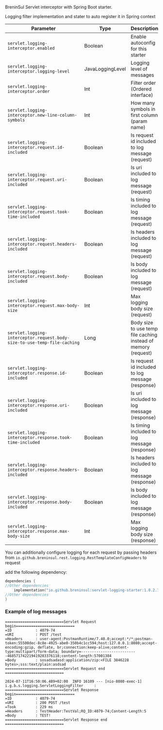 
BreninSul Servlet interceptor with Spring Boot starter.

Logging filter implementation and stater to auto register it in Spring context




| Parameter                                                                | Type             | Description                                                    |
|--------------------------------------------------------------------------|------------------|----------------------------------------------------------------|
| `servlet.logging-interceptor.enabled`                                    | Boolean          | Enable autoconfig for this starter                             |
| `servlet.logging-interceptor.logging-level`                              | JavaLoggingLevel | Logging level of messages                                      |
| `servlet.logging-interceptor.order`                                      | Int              | Filter order (Ordered interface)                               |
| `servlet.logging-interceptor.new-line-column-symbols`                    | Int              | How many symbols in first column (param name)                  |
| `servlet.logging-interceptor.request.id-included`                        | Boolean          | Is request id included to log message (request)                |
| `servlet.logging-interceptor.request.uri-included`                       | Boolean          | Is uri included to log message (request)                       |
| `servlet.logging-interceptor.request.took-time-included`                 | Boolean          | Is timing included to log message (request)                    |
| `servlet.logging-interceptor.request.headers-included`                   | Boolean          | Is headers included to log message (request)                   |
| `servlet.logging-interceptor.request.body-included`                      | Boolean          | Is body included to log message (request)                      |
| `servlet.logging-interceptor.request.max-body-size`                      | Int              | Max logging body size   (request)                              |
| `servlet.logging-interceptor.request.body-size-to-use-temp-file-caching` | Long             | Body size to use temp file caching instead of memory (request) |
| `servlet.logging-interceptor.response.id-included`                       | Boolean          | Is request id included to log message (response)               |
| `servlet.logging-interceptor.response.uri-included`                      | Boolean          | Is uri included to log message (response)                      |
| `servlet.logging-interceptor.response.took-time-included`                | Boolean          | Is timing included to log message (response)                   |
| `servlet.logging-interceptor.response.headers-included`                  | Boolean          | Is headers included to log message (response)                  |
| `servlet.logging-interceptor.response.body-included`                     | Boolean          | Is body included to log message (response)                     |
| `servlet.logging-interceptor.response.max-body-size`                     | Int              | Max logging body size   (response)                             |


You can additionally configure logging for each request by passing headers from `io.github.breninsul.rest.logging.RestTemplateConfigHeaders` to request


add the following dependency:

````kotlin
dependencies {
//Other dependencies
    implementation("io.github.breninsul:servlet-logging-starter:1.0.2.1")
//Other dependencies
}

````
### Example of log messages

````
===========================Servlet Request begin===========================
=ID           : 4079-74
=URI          : POST /test
=Headers      : user-agent:PostmanRuntime/7.40.0;accept:*/*;postman-token:55500dec-8c8e-4925-abe0-350b4c1cc594;host:127.0.0.1:8080;accept-encoding:gzip, deflate, br;connection:keep-alive;content-type:multipart/form-data; boundary=--------------------------468571742219419283376118;content-length:57001384
=Body         : sosadsadasd:application/zip:<FILE 3846228 bytes>;sss:text/plain:asdsad
===========================Servlet Request end  ===========================

2024-07-11T16:50:06.489+02:00  INFO 16109 --- [nio-8080-exec-1] i.g.b.s.logging.ServletLoggingFilter     : 
===========================Servlet Response begin===========================
=ID           : 4079-74
=URI          : 200 POST /test
=Took         : 229 ms
=Headers      : TestHeader:TestVal;RQ_ID:4079-74;Content-Length:5
=Body         : TEST!
===========================Servlet Response end  ===========================
````



